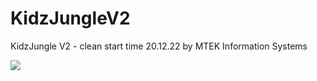 # KidzJungleV2
KidzJungle V2 - clean start time 20.12.22 by MTEK Information Systems

<img src="https://kidzjungle.com/assets/section-2/kidzWorld_tr.png"/>
